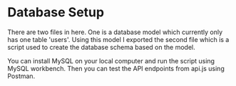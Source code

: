 # Database Setup
There are two files in here. One is a database model which currently only has one table 'users'. Using this model I exported the second file which is a script used to create the database schema based on the model.

You can install MySQL on your local computer and run the script using MySQL workbench. Then you can test the API endpoints from api.js using Postman.